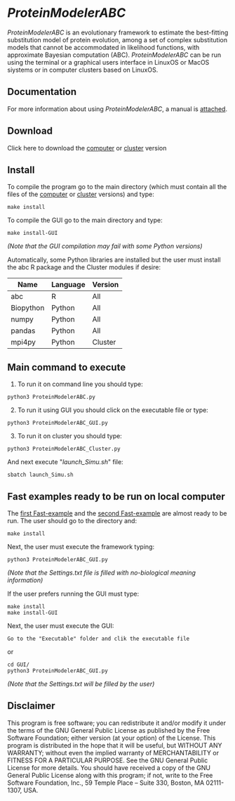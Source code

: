 # *ProteinModelerABC*
*ProteinModelerABC* is an evolutionary framework to estimate the best-fitting substitution model of protein evolution, among a set of complex substitution models that cannot be accommodated in likelihood functions, with approximate Bayesian computation (ABC). *ProteinModelerABC* can be run using the terminal or a graphical users interface in LinuxOS or MacOS siystems or in computer clusters based on LinuxOS.

## Documentation
For more information about using *ProteinModelerABC*, a manual is [attached](https://github.com/DavidFerreiro/ProteinModelerABC/tree/main/Documentation).

## Download
Click here to download the [computer](https://github.com/DavidFerreiro/ProteinModelerABC/tree/main/ProteinModelerABC) or [cluster](https://github.com/DavidFerreiro/ProteinModelerABC/tree/main/ProteinModelerABC_Cluster) version

## Install
To compile the program go to the main directory (which must contain all the files of the [computer](https://github.com/DavidFerreiro/ProteinModelerABC/tree/main/ProteinModelerABC) or [cluster](https://github.com/DavidFerreiro/ProteinModelerABC/tree/main/ProteinModelerABC_Cluster) versions) and type:
```
make install
```
To compile the GUI go to the main directory and type:
```
make install-GUI
```
*(Note that the GUI compilation may fail with some Python versions)*

Automatically, some Python libraries are installed but the user must install the abc R package and the Cluster modules if desire:

|Name	|Language	|Version|
|---------------|---------------|---------------|
|abc	|R	|All|
|Biopython	|Python	|All|
|numpy	|Python	|All|
|pandas	|Python	|All|
|mpi4py	|Python	|Cluster|


## Main command to execute
1. To run it on command line you should type:
```
python3 ProteinModelerABC.py
```
2. To run it using GUI you should click on the executable file or type:
```
python3 ProteinModelerABC_GUI.py
```
3. To run it on cluster you should type:
```
python3 ProteinModelerABC_Cluster.py
```
And next execute "*launch_Simu.sh*" file:
```
sbatch launch_Simu.sh
```
## Fast examples ready to be run on local computer
The [first Fast-example](https://github.com/DavidFerreiro/ProteinModelerABC/tree/main/Fast_examples/Fast_example1_Coalescent) and the [second Fast-example](https://github.com/DavidFerreiro/ProteinModelerABC/tree/main/Fast_examples/Fast_example2_PhylogeneticTree) are almost ready to be run. The user should go to the directory and:
```
make install
```
Next, the user must execute the framework typing:
```
python3 ProteinModelerABC_GUI.py
```
*(Note that the Settings.txt file is filled with no-biological meaning information)*


If the user prefers running the GUI must type:
```
make install
make install-GUI
```
Next, the user must execute the GUI:
```
Go to the "Executable" folder and clik the executable file
```

or

```
cd GUI/
python3 ProteinModelerABC_GUI.py
```
*(Note that the Settings.txt will be filled by the user)*

## Disclaimer
This program is free software; you can redistribute it and/or modify it under the terms of the GNU General Public License as published by the Free Software Foundation; either version (at your option) of the License. This program is distributed in the hope that it will be useful, but WITHOUT ANY WARRANTY; without even the implied warranty of MERCHANTABILITY or FITNESS FOR A PARTICULAR PURPOSE. See the GNU General Public License for more details. You should have received a copy of the GNU General Public License along with this program; if not, write to the Free Software Foundation, Inc., 59 Temple Place – Suite 330, Boston, MA 02111-1307, USA.
